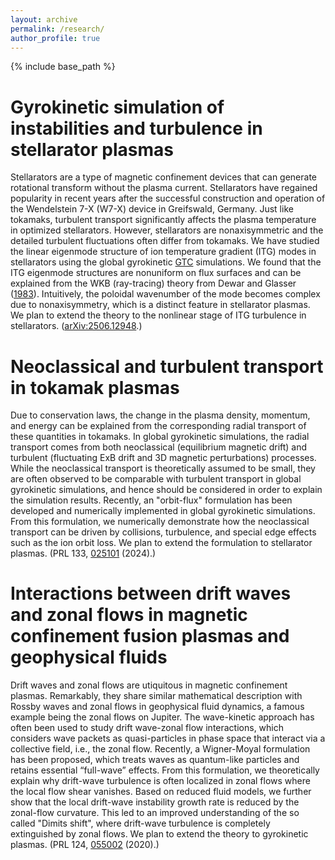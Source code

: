 ```yaml
---
layout: archive
permalink: /research/
author_profile: true
---
```


{% include base_path %}

Gyrokinetic simulation of instabilities and turbulence in stellarator plasmas
===========
Stellarators are a type of magnetic confinement devices that can generate rotational transform without the plasma current. Stellarators have regained popularity in recent years after the successful construction and operation of the Wendelstein 7-X (W7-X) device in Greifswald, Germany. Just like tokamaks, turbulent transport significantly affects the plasma temperature in optimized stellarators. However, stellarators are nonaxisymmetric and the detailed turbulent fluctuations often differ from tokamaks. We have studied the linear eigenmode structure of ion temperature gradient (ITG) modes in stellarators using the global gyrokinetic [GTC](https://sun.ps.uci.edu/gtc/) simulations. We found that the ITG eigenmode structures are nonuniform on flux surfaces and can be explained from the WKB (ray-tracing) theory from Dewar and Glasser ([1983](https://doi.org/10.1063/1.864028)). Intuitively, the poloidal wavenumber of the mode becomes complex due to nonaxisymmetry, which is a distinct feature in stellarator plasmas. We plan to extend the theory to the nonlinear stage of ITG turbulence in stellarators. ([arXiv:2506.12948](https://doi.org/10.48550/arXiv.2506.12948).)

Neoclassical and turbulent transport in tokamak plasmas
==========
Due to conservation laws, the change in the plasma density, momentum, and energy can be explained from the corresponding radial transport of these quantities in tokamaks. In global gyrokinetic simulations, the radial transport comes from both neoclassical (equilibrium magnetic drift) and turbulent (fluctuating ExB drift and 3D magnetic perturbations) processes. While the neoclassical transport is theoretically assumed to be small, they are often observed to be comparable with turbulent transport in global gyrokinetic simulations, and hence should be considered in order to explain the simulation results. Recently, an "orbit-flux" formulation has been developed and numerically implemented in global gyrokinetic simulations. From this formulation, we numerically demonstrate how the neoclassical transport can be driven by collisions, turbulence, and special edge effects such as the ion orbit loss. We plan to extend the formulation to stellarator plasmas. (PRL 133, [025101](https://doi.org/10.1103/PhysRevLett.133.025101) (2024).)

Interactions between drift waves and zonal flows in magnetic confinement fusion plasmas and geophysical fluids
==========
Drift waves and zonal flows are utiquitous in magnetic confinement plasmas. Remarkably, they share similar mathematical description with Rossby waves and zonal flows in geophysical fluid dynamics, a famous example being the zonal flows on Jupiter. The wave-kinetic approach has often been used to study drift wave-zonal flow interactions, which considers wave packets as quasi-particles in phase space that interact via a collective field, i.e., the zonal flow. Recently, a Wigner-Moyal formulation has been proposed, which treats waves as quantum-like particles and retains essential “full-wave” effects. From this formulation, we theoretically explain why drift-wave turbulence is often localized in zonal flows where the local flow shear vanishes. Based on reduced fluid models, we further show that the local drift-wave instability growth rate is reduced by the zonal-flow curvature. This led to an improved understanding of the so called "Dimits shift", where drift-wave turbulence is completely extinguished by zonal flows. We plan to extend the theory to gyrokinetic plasmas. (PRL 124, [055002](https://doi.org/10.1103/PhysRevLett.124.055002) (2020).)
